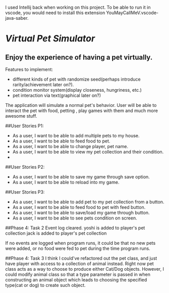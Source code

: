 I used Intellij back when working on this project. To be able to run it in vscode, you would need to install this extension YouMayCallMeV.vscode-java-saber.

# *Virtual Pet Simulator*

## Enjoy the experience of having a pet virtually.

Features to implement:
- different kinds of pet with randomize seed(perhaps introduce rarity/achievement later on?).
- condition monitor system(display closeness, hungriness, etc.)
- pet interaction via text(graphical later on?)

The application will simulate a normal pet's behavior. User will be able to interact the pet with food, petting , play games with them and much more awesome stuff.


##User Stories P1:

- As a user, I want to be able to add multiple pets to my house.
- As a user, I want to be able to feed food to pet.
- As a user, I want to be able to change player, pet name.
- As a user, I want to be able to view my pet collection and their condition.
- 
##User Stories P2:

- As a user, I want to be able to save my game through save option.
- As a user, I want to be able to reload into my game.

##User Stories P3:
- As a user, I want to be able to add pet to my pet collection from a button.
- As a user, I want to be able to feed food to pet with feed button.
- As a user, I want to be able to save/load my game through button.
- As a user, I want to be able to see pets condition on screen.

##Phase 4: Task 2
Event log cleared.
yoshi is added to player's pet collection
jack is added to player's pet collection

If no events are logged when program runs, it could be that no new pets were added, or no food were fed
to pet during the time program runs. 

##Phase 4: Task 3
I think I could've refactored out the pet class, and just have player with access to a collection of animal instead.
Right now pet class acts as a way to choose to produce either Cat/Dog objects. However, I could modify animal class
so that a type parameter is passed in when constructing an animal object which leads to choosing the specified
type(cat or dog) to create such object.
